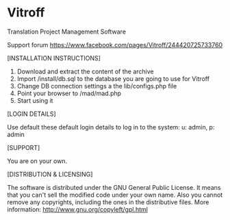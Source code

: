 Vitroff
=======

Translation Project Management Software

Support forum
https://www.facebook.com/pages/Vitroff/244420725733760

[INSTALLATION INSTRUCTIONS]

1. Download and extract the content of the archive
2. Import /install/db.sql to the database you are going to use for Vitroff
3. Change DB connection settings a the lib/configs.php file
4. Point your browser to /mad/mad.php
5. Start using it

[LOGIN DETAILS]

Use default these default login details to log in to the system: u: admin, p: admin

[SUPPORT]

You are on your own.

[DISTRIBUTION & LICENSING]

The software is distributed under the GNU General Public License. It means that you can't sell 
the modified code under your own name. Also you cannot remove any copyrights, including the ones
in the distributive files. More information: http://www.gnu.org/copyleft/gpl.html
